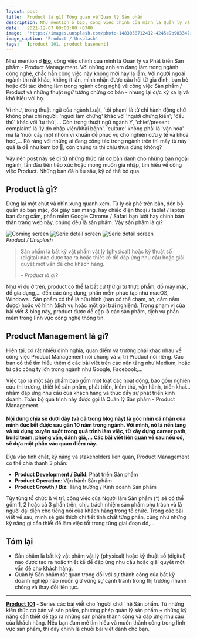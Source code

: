 ```yaml
---
layout: post
title:  Product là gì? Tổng quan về Quản lý Sản phẩm 
description: Như mention ở bio, công việc chính của mình là Quản lý và Phát triển Sản phẩm - Product Management. Với những anh em đang làm trong ngành công nghệ, chắc hẳn công việc này không mới hay lạ lẫm. Nhưng với những bạn ngoài ngành hoặc lần đầu tiên tiếp xúc, mong muốn gia nhập, chắc hẳn sẽ có rất nhiều câu hỏi. Trong bài viết này, bạn và  mình sẽ cùng tìm hiểu sản phẩm là gì và thế nào là Quản lý Sản phẩm nhé.
date:   2021-12-07 09:00:00 +0700
image:  'https://images.unsplash.com/photo-1483058712412-4245e9b90334?ixlib=rb-4.0.3&ixid=MnwxMjA3fDB8MHxwaG90by1wYWdlfHx8fGVufDB8fHx8&auto=format&fit=crop&w=2670&q=80'
image_caption: 'Product / Unsplash'
tags:   [product 101, product basement]
---
```


Như mention ở **[bio](/about)**, công việc chính của mình là Quản lý và Phát triển Sản phẩm - Product Management. Với những anh em đang làm trong ngành công nghệ, chắc hẳn công việc này không mới hay lạ lẫm. Với người ngoài ngành thì rất khác, không ít lần, mình nhận được câu hỏi từ gia đình, bạn bè hoặc đối tác không làm trong ngành công nghệ về công việc Sản phẩm / Product và những thuật ngữ tưởng chừng cơ bản - nhưng lại cực kỳ xa lạ và khó hiểu với họ.

Ví như, trong thuật ngữ của ngành Luật, 'tội phạm' là từ chỉ hành động chứ không phải chỉ người; 'người làm chứng' khác với 'người chứng kiến'; 'đầu thú' khác với 'tự thú',... Còn trong thuật ngữ ngành Y, 'chief/present complaint' là 'lý do nhập viện/khai bệnh', 'culture' không phải là 'văn hóa' mà là 'nuôi cấy một nhóm vi khuẩn để phục vụ cho nghiên cứu y tế và khoa học',... Rõ ràng với những ai đang công tác trong ngành trên thì mấy từ này quá là dễ như kem bơ 🥑, còn chúng ta thì chịu thua đúng không?

Vậy nên post này sẽ đi từ những thức rất cơ bản dành cho những bạn ngoài ngành, lần đầu tiên tiếp xúc hoặc mong muốn gia nhập, tìm hiểu về công việc Product. Những bạn đã hiểu sâu, kỹ có thể bỏ qua.


## Product là gì?

Dừng lại một chút và nhìn xung quanh xem. Từ ly cà phê trên bàn, đến bộ quần áo bạn mặc, đôi giày bạn mang, hay chiếc điện thoại / tablet / laptop bạn đang cầm, phần mềm Google Chrome / Safari bạn lướt hay chính bản thân trang web này, chúng đều là sản phẩm. Vậy sản phẩm là gì?

<div class="gallery-box">
  <div class="gallery">
    <img src="https://images.unsplash.com/photo-1602143407151-7111542de6e8?ixlib=rb-4.0.3&ixid=MnwxMjA3fDB8MHxwaG90by1wYWdlfHx8fGVufDB8fHx8&auto=format&fit=crop&w=1287&q=80" loading="lazy" alt="Coming screen">
    <img src="https://images.unsplash.com/photo-1503602642458-232111445657?ixlib=rb-4.0.3&ixid=MnwxMjA3fDB8MHxwaG90by1wYWdlfHx8fGVufDB8fHx8&auto=format&fit=crop&w=1287&q=80" loading="lazy" alt="Serie detail screen">
    <img src="https://images.unsplash.com/photo-1583394838336-acd977736f90?ixlib=rb-4.0.3&ixid=MnwxMjA3fDB8MHxwaG90by1wYWdlfHx8fGVufDB8fHx8&auto=format&fit=crop&w=1284&q=80" loading="lazy" alt="Serie detail screen">
  </div>
  <em>Product / Unsplash</em>
</div>

> Sản phẩm là bất kỳ vật phẩm vật lý (physical) hoặc kỹ thuật số (digital) nào được tạo ra hoặc thiết kế để đáp ứng nhu cầu hoặc giải quyết một vấn đề cho khách hàng.
>
> <cite>- Product là gì?</cite>

Như ví dụ ở trên, product có thể là bất cứ thứ gì từ thực phẩm, đồ may mặc, đồ gia dụng,... đến các ứng dụng, phần mềm phức tạp như macOS, Windows . Sản phẩm có thể là hữu hình (bạn có thể chạm, sờ, cầm nắm được) hoặc vô hình (dịch vụ hoặc một gói trải nghiệm).
Trong phạm vi của bài viết & blog này, product được đề cập là các sản phẩm, dịch vụ phần mềm trong lĩnh vực công nghệ thông tin.

## Product Management là gì?

Hiện tại, có rất nhiều định nghĩa, quan điểm và trường phái khác nhau về công việc Product Management nói chung và vị trí Product nói riêng. Các bạn có thể tìm hiểu thêm ở các bài viết trên các nền tảng như Medium, hoặc từ các công ty lớn trong ngành như Google, Facebook,...

Việc tạo ra một sản phẩm bao gồm một loạt các hoạt động, bao gồm nghiên cứu thị trường, thiết kế sản phẩm, phát triển, kiểm thử, vận hành, triển khai… nhằm đáp ứng nhu cầu của khách hàng và thúc đẩy sự phát triển kinh doanh. Toàn bộ quá trình này được gọi là Quản lý Sản phẩm - Product Management.

#### Nội dung chia sẻ dưới đây (và cả trong blog này) là góc nhìn cá nhân của mình đúc kết được sau gần 10 năm trong ngành. Với mình, nó là nền tảng và sử dụng xuyên suốt trong quá trình làm việc, từ xây dựng career path, build team, phỏng vấn, đánh giá,... Các bài viết liên quan về sau nếu có, sẽ dựa một phần vào quan điểm này. 

Dựa vào tính chất, kỹ năng và stakeholders liên quan, Product Management có thể chia thành 3 phần:
- **Product Development / Build**: Phát triển Sản phẩm
- **Product Operation**: Vận hành Sản phẩm
- **Product Growth / Biz**: Tăng trưởng / Kinh doanh Sản phẩm

Tùy từng tổ chức & vị trí, công việc của Người làm Sản phẩm (*) sẽ có thể gồm 1, 2 hoặc cả 3 phần trên, chịu trách nhiệm sản phẩm phụ trách và là người đại diện cho tiếng nói của khách hàng trong tổ chức.
Trong các bài viết về sau, mình sẽ giải thích chi tiết tính chất từng phần, cũng như những kỹ năng gì cần thiết để làm việc tốt trong từng giai đoạn đó,...


## Tóm lại

- Sản phẩm là bất kỳ vật phẩm vật lý (physical) hoặc kỹ thuật số (digital) nào được tạo ra hoặc thiết kế để đáp ứng nhu cầu hoặc giải quyết một vấn đề cho khách hàng.
- Quản lý Sản phẩm rất quan trọng đối với sự thành công của bất kỳ doanh nghiệp nào muốn giữ vững sự cạnh tranh trong thị trường nhanh chóng và thay đổi liên tục.

___

**[Product 101](/tags/?tag=product+101)** - Series các bài viết cho 'người chơi' hệ Sản phẩm. Từ những kiến thức cơ bản về sản phẩm, phương pháp quản lý sản phẩm + những kỹ năng cần thiết để tạo ra những sản phẩm thành công và đáp ứng nhu cầu của khách hàng. Nếu bạn đam mê tìm hiểu và muốn thành công trong lĩnh vực sản phẩm, thì đây chính là chuỗi bài viết dành cho bạn.

